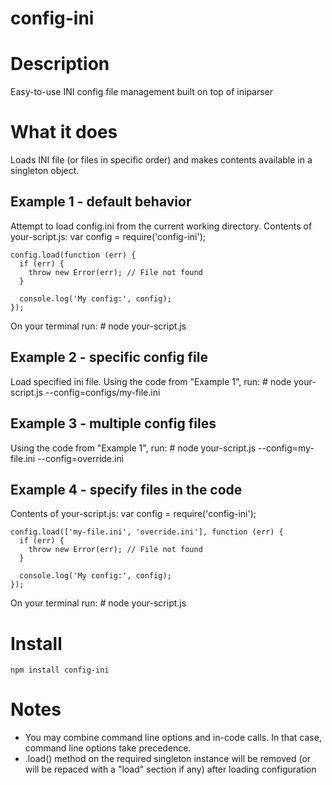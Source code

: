 config-ini
==========

# Description
Easy-to-use INI config file management built on top of iniparser

# What it does
Loads INI file (or files in specific order) and makes contents available in a singleton object.

## Example 1 - default behavior
Attempt to load config.ini from the current working directory.
Contents of your-script.js:
    var config = require('config-ini');

    config.load(function (err) {
      if (err) {
        throw new Error(err); // File not found
      }

      console.log('My config:', config);
    });

On your terminal run:
    # node your-script.js

## Example 2 - specific config file
Load specified ini file. Using the code from "Example 1", run:
    # node your-script.js --config=configs/my-file.ini

## Example 3 - multiple config files
Using the code from "Example 1", run:
    # node your-script.js --config=my-file.ini --config=override.ini

## Example 4 - specify files in the code
Contents of your-script.js:
    var config = require('config-ini');

    config.load(['my-file.ini', 'override.ini'], function (err) {
      if (err) {
        throw new Error(err); // File not found
      }

      console.log('My config:', config);
    });

On your terminal run:
    # node your-script.js

# Install
    npm install config-ini

# Notes
- You may combine command line options and in-code calls. In that case, command line options take precedence.
- .load() method on the required singleton instance will be removed (or will be repaced with a "load" section if any) after loading configuration
